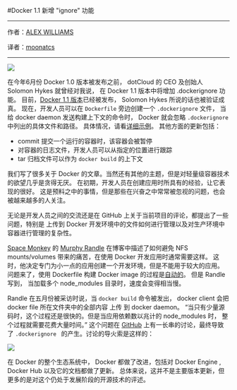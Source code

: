 
#Docker 1.1 新增 "ignore" 功能

***

作者：[ALEX WILLIAMS](http://thenewstack.io/docker-1-1-released-and-with-it-a-new-ignore-functionality/)

译者：[moonatcs](https://code.csdn.net/moonatcs)

***

![](http://thenewstack.io/wp-content/uploads/2014/04/homepage-docker-logo.png)

在今年6月份 Docker 1.0 版本被发布之前， dotCloud 的 CEO 及创始人 Solomon Hykes 就曾经对我说，
在 Docker 1.1 版本中将增加 .dockerignore 功能。
目前，[Docker 1.1 版本](http://blog.docker.com/2014/07/announcing-docker-1-1/)已经被发布，
Solomon Hykes 所说的话也被验证成真。
现在，开发人员可以在 `Dockerfile` 旁边创建一个 `.dockerignore` 文件，
当给 docker daemon 发送构建上下文的命令时，
Docker 就会忽略 `.dockerignore` 中列出的具体文件和路径。
具体情况，请看[详细示例](https://github.com/docker/docker/blob/master/.dockerignore)。
其他方面的更新包括：

* commit 提交一个运行的容器时，该容器会被暂停
* 对容器的日志文件，开发人员可以从指定的位置进行跟踪
* tar 归档文件可以作为 `docker build` 的上下文

我们写了很多关于 Docker 的文章。当然还有其他的主题，但是对轻量级容器技术的欲望几乎是贪得无厌。
在初期，开发人员在创建应用时所具有的经验，让它表现的很好。
这是预料之中的事情，但是那些在兴奋之中常常被忽视的问题，也会被越来越多的人关注。

无论是开发人员之间的交流还是在 GitHub 上关于当前项目的评论，都提出了一些问题，特别是
上传到 Docker 开发环境中的文件如何进行管理以及对生产环境中容器进行管理的复杂性。



[Space Monkey](https://www.spacemonkey.com/) 的 [Murphy Randle](http://murphyrandle.svbtle.com/vittles-for-developing-nodejs-apps-in-docker) 
在博客中描述了如何避免 NFS mounts/volumes 带来的痛苦，在使用 Docker 开发应用时通常需要这样。
这时，他决定专门为小一点的应用创建一个开发环境，但是不能用于较大的应用。
问题来了，使用 Dockerfile 构建 Docker image 的过程是[自动的](https://www.digitalocean.com/community/articles/docker-explained-using-dockerfiles-to-automate-building-of-images)。
但是 Randle 写到， 当加载多个 node_modules 目录时，速度会变得相当慢。

Randle 在五月份被采访时说，当 `docker build` 命令被发出，
 docker client 会把  docker file 所在文件夹中的全部内容 上传 到 docker daemon。
“当只有少量源码时，这个过程还是很快的。但是当应用依赖数以兆计的 node_modules 时，
整个过程就需要花费大量时间。” 这个问题在 [GitHub](https://github.com/docker/docker/issues/2224)  上有一长串的讨论，最终导致了 `.dockerignore `
的产生。讨论的导火索是这样的：

![](http://thenewstack.io/wp-content/uploads/2014/06/dockerignore.png)

 在 Docker 的整个生态系统中， Docker 都做了改进，包括对 Docker Engine , Docker Hub 以及它的文档都做了更新。
 总体来说，这并不是主要版本更新，但更多的是对这个仍处于发展阶段的开源技术的评述。
 
 
